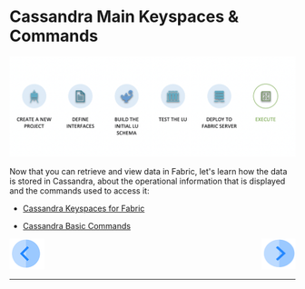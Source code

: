 # Cassandra Main Keyspaces & Commands 

![](/academy/Training_Level_1/04_fabric_runtime/images/fabric_execute_04.png)

Now that you can retrieve and view data in Fabric, let's learn how the data is stored in Cassandra, about the operational information that is displayed and the commands used to access it:

-  [Cassandra Keyspaces for Fabric](/articles/02_fabric_architecture/06_cassandra_keyspaces_for_fabric.md)

-  [Cassandra Basic Commands](/articles/02_fabric_architecture/07_cassandra_basic_commands.md)




 [![Previous](/articles/images/Previous.png)](/academy/Training_Level_1/04_fabric_runtime05_fabric_basic_commands_solutions.md)[<img align="right" width="60" height="54" src="/articles/images/Next.png">](/academy/Training_Level_1/04_fabric_runtime/07_cassandra_exercises.md)

 

------

